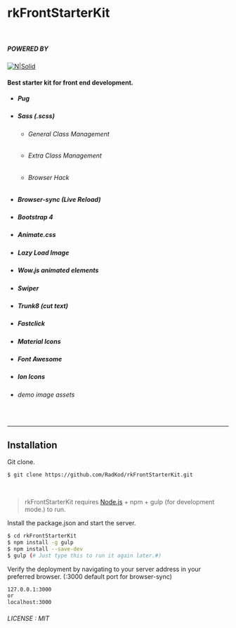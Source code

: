 
#  rkFrontStarterKit

&nbsp;
##### POWERED BY
[![N|Solid](https://www.radkod.com/cdn/radkod_mail_imza.png)](https://www.radkod.com)

#### Best starter kit for front end development.

  * ##### Pug

  * ##### Sass (.scss)
    * ###### General Class Management
    * ###### Extra Class Management
    * ###### Browser Hack
  * ##### Browser-sync (Live Reload)
  * ##### Bootstrap 4
  * ##### Animate.css
  * ##### Lazy Load Image
  * ##### Wow.js animated elements
  * ##### Swiper
  * ##### Trunk8 (cut text)
  * ##### Fastclick
  * ##### Material Icons
  * ##### Font Awesome
  * ##### Ion Icons
  * ######  demo image assets
    &nbsp;
_________________________________________ 

## Installation

Git clone.

```sh
$ git clone https://github.com/RadKod/rkFrontStarterKit.git
```
&nbsp;
> rkFrontStarterKit requires [Node.js](https://nodejs.org/) + npm + gulp (for development mode.) to run.


Install the package.json and start the server.

```sh
$ cd rkFrontStarterKit
$ npm install -g gulp
$ npm install --save-dev
$ gulp (# Just type this to run it again later.#)
```

Verify the deployment by navigating to your server address in your preferred browser. (:3000 default port for browser-sync)

```sh
127.0.0.1:3000
or
localhost:3000
```
###### LICENSE : MIT

